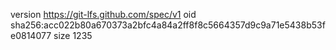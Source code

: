 version https://git-lfs.github.com/spec/v1
oid sha256:acc022b80a670373a2bfc4a84a2ff8f8c5664357d9c9a71e5438b53fe0814077
size 1235
